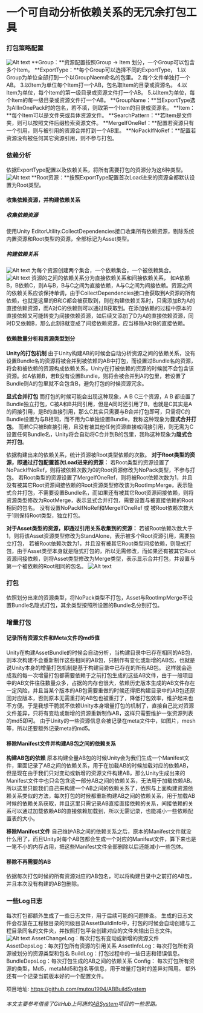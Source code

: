 # 一个可自动分析依赖关系的无冗余打包工具
### 打包策略配置
![Alt text](./1662189234853.png)
**Group：**资源配置按照Group -> Item 划分，一个Group可以包含多个Item。
**ExportType：**每个Group可以选择不同的ExportType，
1.以Group为单位全部打到一个以GroupNaem命名的包里。
2.每个文件单独打一个AB。
3.以Item为单位每个Item打一个AB，包名取Item的目录或资源名。
4.以Item为单位，每个Item的第一级目录或资源文件打一个AB。
5.以Item为单位，每个Item的每一级目录或资源文件打一个AB。
**GroupName：**当ExportType选为AllInOnePack时的包名，若不填，则取第一个Item的目录或资源名。
**Item：**每个Item可以是文件夹或具体资源文件。
**SearchPattern：**若Item是文件夹，则可以按照文件后缀检索资源文件。
**MergeIfOneRef：**配置若资源只有一个引用，则与被引用的资源合并打到一个AB里。
**NoPackIfNoRef：**配置若资源没有被任何其它资源引用，则不参与打包。

### 依赖分析
依据ExportType配置以及依赖关系，将所有需要打包的资源分为这6种类型。
![Alt text](./1662191077989.png)
**Root资源：**按照ExportType配置首次Load进来的资源全都默认设置为Root类型。
#### 收集依赖资源，并构建依赖关系
##### 收集依赖资源
使用Unity  EditorUtility.CollectDependencies接口收集所有依赖资源，剔除系统内置资源和Root类型的资源，全部标记为Asset类型。
##### 构建依赖关系
![Alt text](./1662193575339.png)
为每个资源创建两个集合，一个依赖集合，一个被依赖集合。
![Alt text](./1662193174880.png)
资源的之间的依赖关系分为直接依赖关系和间接依赖关系，
如A依赖B，B依赖C，则A与B，B与C之间为直接依赖，A与C之间为间接依赖。资源之间的依赖关系应该保持单调，由于CollectDependencies接口会获取到A资源的所有依赖，也就是这里的B和C都会被获取到，则在构建依赖关系时，只需添加B为A的直接依赖资源，而A对C的依赖则可以通过B获取到。在添加依赖的过程中原本的直接依赖又可能转变为间接依赖资源，如后续又添加了D为A的直接依赖资源，同时D又依赖B，那么此刻B就变成了间接依赖资源，应当移除A对B的直接依赖。

#### 依赖数量分析和资源类型划分
**Unity的打包机制**
由于Unity构建AB的时候会自动分析资源之间的依赖关系，没有设置Bundle名的资源将被合并到被依赖的AB中打包，而设置过Bundle名的资源，将会和被依赖的资源构成依赖关系，Unity在打被依赖的资源的时候就不会包含该资源。如A依赖B，若B没有设置Bundle，则将会被合并到A的包里，若设置了Bundle则A的包里就不会包含B，避免打包的时候资源冗余。

**显式合并打包**
而打包的时候可能会出现这种现象，A B C三个资源，A B 都设置了Bundle独立打包，C被A和B共同引用，但是A同时还引用了B，也就是C其实是A的间接引用，是B的直接引用，那么C其实只需要与B合并打包即可，只需将C的Bundle设置为与B相同，而不用为C单独设置Bundle，我称这种现象为**显式合并打包**。
而若C只被B直接引用，且没有被其他任何资源直接或间接引用，则无需为C设置任何Bundle名，Unity将会自动将C合并到B的包里，我称这种现象为**隐式合并打包**。

依据构建出来的依赖关系，统计资源被Root类型依赖的次数。
**对于Root类型的资源，即通过打包配置首次Load进来的资源：**
若Root类型的资源设置了NoPackIfNoRef，则将被依赖次数为0的Root资源修改为NoPack类型，不参与打包。
若Root类型的资源设置了MergeIfOneRef，则将被Root依赖次数为1，并且没有被其它Root资源间接依赖的Root资源类型修改该为RootImpMerge，表示隐式合并打包，不需要设置Bundle名，而如果还有被其它Root资源间接依赖，则将资源类型修改为RootMerge，表示显式合并打包，需要设置与被直接依赖的Root相同的包名。
没有设置NoPackIfNoRef和MergeIfOneRef 或 被Root依赖次数大于1则保持Root类型，独立打包。

**对于Asset类型的资源，即通过引用关系收集到的资源：**
若被Root依赖次数大于1，则将该Asset资源类型修改为StandAlone，表示被多个Root资源引用，需要独立打包，
若被Root依赖次数为1，并且没有被其它Root类型间接依赖，则隐式打包，由于Asset类型本身就是隐式打包的，所以无需修改，而如果还有被其它Root资源间接依赖，则将Asset类型修改为Merge类型，表示显示合并打包，并设置与第一个被依赖的Root相同的包名。
![Alt text](./1662197836885.png)

### 打包
依照划分出来的资源类型，将NoPack类型不打包，Asset与RootImpMerge不设置Bundle名隐式打包，其余类型按照所设置的Bundle名分别打包。

### 增量打包
#### 记录所有资源文件和Meta文件的md5值
Unity在构建AssetBundle的时候会自动分析，当构建目录中已存在相同的AB包，则本次构建不会重新制作这些相同的AB包，只制作有变化或新增的AB包，也就是说Unity本身的增量打包机制是基于构建目录中已存在的所有AB包。
这样就会造成我的每一次增量打包都需要依赖于之前打包生成的这些AB文件，由于一般项目中的AB文件往往数量众多，占据的内存也很大，依赖历史版本生成的AB文件存在一定风险，并且当某个版本的AB包需要重做的时候还得把构建目录中的AB包还原回对应版本，否则原本无需重打的AB包也被重打了，降低打包效率，维护起来也不方便。于是我想干脆就不依赖Unity本身增量打包的机制了，直接自己比对资源文件差异，只将有变动或新增的资源重新制作AB，这样只需要维护一张资源列表的md5即可。
由于Unity的一些资源信息会被记录在meta文件中，如图片，mesh等，所以还要额外记录meta的md5。

#### 移除Manifest文件并构建AB包之间的依赖关系
**构建AB包的依赖**
原本构建全量AB包的时候Unity会为我们生成一个Manifest文件，里面记录了AB之间的依赖关系，用于在加载AB的时候加载对应的依赖AB，但是现在由于我们只对变动或新增的资源文件构建AB，那么Unity生成出来的Manifest文件中也只会包含这一部分AB之间的依赖关系，无法用于加载依赖AB。所以这里只能我们自己来构建一个AB之间的依赖关系了，依照与上面构建资源依赖关系类似的方法，每次打包的时候都重新构建AB之间的依赖关系，用于加载AB时候的依赖关系获取，并且这里只需记录AB直接直接依赖的关系，间接依赖的关系可以通过加载依赖AB的直接依赖加载到，所以无需记录，也能减小一些依赖配置表的大小。

**移除Manifest文件**
自己维护AB之间的依赖关系之后，原本的Manifest文件就没什么用了，而且Unity对每个AB包都会生成一个对应的Manifest文件，算下来也是一笔不小的内存占用，把这些Manifest文件全部删除以后还能减小一些包体。

#### 移除不再需要的AB
依据每次打包时候的所有资源对应的AB包名，可以将构建目录中之前打的AB包，并且本次没有构建的AB包删除。

### 一些Log日志
每次打包都额外生成了一些日志文件，用于后续可能的问题排查。
生成的日志文件会存放在工程根目录的同级目录AssetBuildInfo中，打包的时候会自动创建与工程目录同名的文件夹，并按照打包平台创建对应的文件夹输出日志文件。
![Alt text](./1662199908388.png)
AssetChangeLog：每次打包有变动或新增的资源文件
AssetDepsLog：每次打包所有资源的引用关系
AssetInfoLog：每次打包所有资源被划分的资源类型和包名
BuildLog：打包过程中的一些日志和错误信息。
BundleDepsLog：每次打包生成的AB之间的依赖关系
Config：
每次打包所有资源的类型，Md5，metaMd5和包名等信息，用于增量打包时的差异对照用。
额外还有一个记录当前版本好的一个配置文件。

项目地址:
https://github.com/mutou1994/ABBuildSystem

###### 本文主要参考借鉴了GitHub上阿唐的[ABSystem](https://github.com/tangzx/ABSystem)项目的一些思路。